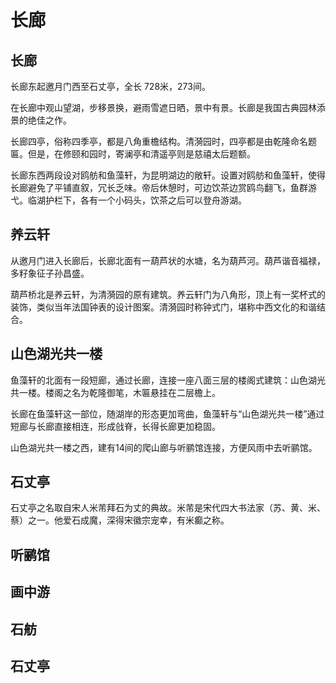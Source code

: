 # 长廊

## 长廊

长廊东起邀月门西至石丈亭，全长 728米，273间。

在长廊中观山望湖，步移景换，避雨雪遮日晒，景中有景。长廊是我国古典园林添景的绝佳之作。

长廊四亭，俗称四季亭，都是八角重檐结构。清漪园时，四亭都是由乾隆命名题匾。但是，在修颐和园时，寄澜亭和清遥亭则是慈禧太后题额。

长廊东西两段设对鸥舫和鱼藻轩，为昆明湖边的敞轩。设置对鸥舫和鱼藻轩，使得长廊避免了平铺直叙，冗长乏味。帝后休憩时，可边饮茶边赏鸥鸟翻飞，鱼群游弋。临湖护栏下，各有一个小码头，饮茶之后可以登舟游湖。

## 养云轩

从邀月门进入长廊后，长廊北面有一葫芦状的水塘，名为葫芦河。葫芦谐音福禄，多籽象征子孙昌盛。

葫芦桥北是养云轩，为清漪园的原有建筑。养云轩门为八角形，顶上有一奖杯式的装饰，类似当年法国钟表的设计图案。清漪园时称钟式门，堪称中西文化的和谐结合。

## 山色湖光共一楼

鱼藻轩的北面有一段短廊，通过长廊，连接一座八面三层的楼阁式建筑：山色湖光共一楼。楼阁之名为乾隆御笔，木匾悬挂在二层檐上。

长廊在鱼藻轩这一部位，随湖岸的形态更加弯曲，鱼藻轩与“山色湖光共一楼”通过短廊与长廊直接相连，形成戗脊，长得长廊更加稳固。

山色湖光共一楼之西，建有14间的爬山廊与听鹂馆连接，方便风雨中去听鹂馆。

## 石丈亭

石丈亭之名取自宋人米芾拜石为丈的典故。米芾是宋代四大书法家（苏、黄、米、蔡）之一。他爱石成魔，深得宋徽宗宠幸，有米癫之称。

## 听鹂馆

## 画中游

## 石舫

## 石丈亭